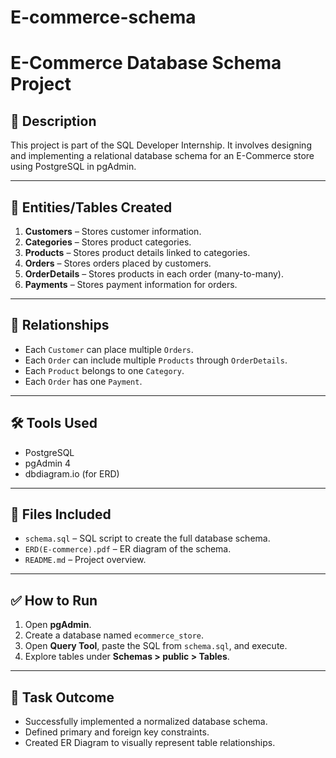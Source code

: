 # E-commerce-schema
# E-Commerce Database Schema Project

## 📌 Description

This project is part of the SQL Developer Internship. It involves designing and implementing a relational database schema for an E-Commerce store using PostgreSQL in pgAdmin.

---

## 🧾 Entities/Tables Created

1. **Customers** – Stores customer information.
2. **Categories** – Stores product categories.
3. **Products** – Stores product details linked to categories.
4. **Orders** – Stores orders placed by customers.
5. **OrderDetails** – Stores products in each order (many-to-many).
6. **Payments** – Stores payment information for orders.

---

## 🔗 Relationships

- Each `Customer` can place multiple `Orders`.
- Each `Order` can include multiple `Products` through `OrderDetails`.
- Each `Product` belongs to one `Category`.
- Each `Order` has one `Payment`.

---

## 🛠 Tools Used

- PostgreSQL
- pgAdmin 4
- dbdiagram.io (for ERD)

---

## 📁 Files Included

- `schema.sql` – SQL script to create the full database schema.
- `ERD(E-commerce).pdf` – ER diagram of the schema.
- `README.md` – Project overview.

---

## ✅ How to Run

1. Open **pgAdmin**.
2. Create a database named `ecommerce_store`.
3. Open **Query Tool**, paste the SQL from `schema.sql`, and execute.
4. Explore tables under **Schemas > public > Tables**.

---

## 📌 Task Outcome

- Successfully implemented a normalized database schema.
- Defined primary and foreign key constraints.
- Created ER Diagram to visually represent table relationships.
